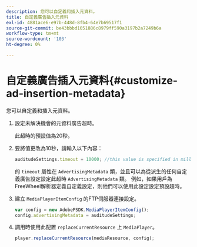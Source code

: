 ```yaml
---
description: 您可以自定義和插入元資料。
title: 自定義廣告插入元資料
exl-id: 4881ace6-e97b-448d-8fb4-64e7b69517f1
source-git-commit: be43bbbd1051886c8979ff590a3197b2a7249b6a
workflow-type: tm+mt
source-wordcount: '103'
ht-degree: 0%

---
```


# 自定義廣告插入元資料{#customize-ad-insertion-metadata}

您可以自定義和插入元資料。

1. 設定未解決機會的元資料廣告超時。

   此超時的預設值為20秒。
1. 要將值更改為10秒，請輸入以下內容：

   ```js
   auditudeSettings.timeout = 10000; //this value is specified in milliseconds
   ```

   的 `timeout` 屬性在 `AdvertisingMetadata` 類，並且可以為從派生的任何自定義廣告設定設定此超時 `AdvertisingMetadata` 類。 例如，如果用戶為FreeWheel解析器定義自定義設定，則他們可以使用此設定設定預設超時。

1. 建立 `MediaPlayerItemConfig` 的FTP伺服器連接設定。

   ```js
   var config = new AdobePSDK.MediaPlayerItemConfig(); 
   config.advertisingMetadata = auditudeSettings;
   ```

1. 調用時使用此配置 `replaceCurrentResource` 上 `MediaPlayer`。

   ```js
   player.replaceCurrentResource(mediaResource, config);
   ```
